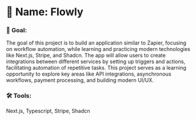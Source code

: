 # 📁 **Name**: Flowly

### 🎯 **Goal**:

The goal of this project is to build an application similar to Zapier, focusing on workflow automation, while learning
and practicing modern technologies like Next.js, Stripe, and Shadcn. The app will allow users to create integrations
between different services by setting up triggers and actions, facilitating automation of repetitive tasks. This project
serves as a learning opportunity to explore key areas like API integrations, asynchronous workflows, payment processing,
and building modern UI/UX.

### 🛠️ **Tools**:

Next.js, Typescript, Stripe, Shadcn

